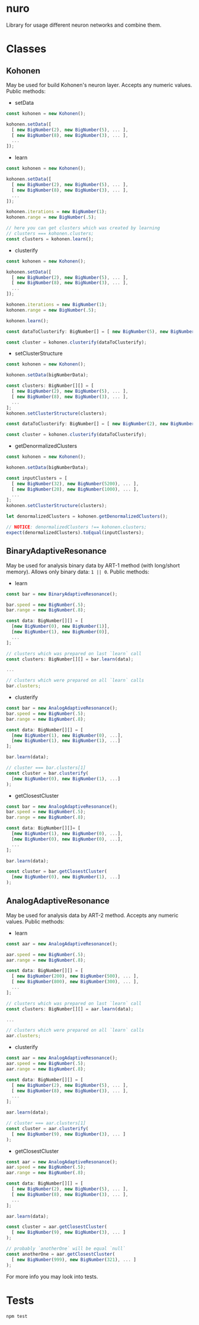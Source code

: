 # nuro
Library for usage different neuron networks and combine them.

# Classes

## Kohonen

May be used for build Kohonen's neuron layer. Accepts any numeric values. Public methods:

- setData

```javascript
const kohonen = new Kohonen();

kohonen.setData([
  [ new BigNumber(2), new BigNumber(5), ... ],
  [ new BigNumber(8), new BigNumber(3), ... ],
  ...
]);
```

- learn

```javascript
const kohonen = new Kohonen();

kohonen.setData([
  [ new BigNumber(2), new BigNumber(5), ... ],
  [ new BigNumber(8), new BigNumber(3), ... ],
  ...
]);

kohonen.iterations = new BigNumber(1);
kohonen.range = new BigNumber(.5);

// here you can get clusters which was created by learning
// clusters === kohonen.clusters;
const clusters = kohonen.learn();
```

- clusterify

```javascript
const kohonen = new Kohonen();

kohonen.setData([
  [ new BigNumber(2), new BigNumber(5), ... ],
  [ new BigNumber(8), new BigNumber(3), ... ],
  ...
]);

kohonen.iterations = new BigNumber(1);
kohonen.range = new BigNumber(.5);

kohonen.learn();

const dataToClusterify: BigNumber[] = [ new BigNumber(5), new BigNumber(6), ... ];

const cluster = kohonen.clusterify(dataToClusterify);
```

- setClusterStructure

```javascript
const kohonen = new Kohonen();

kohonen.setData(bigNumberData);

const clusters: BigNumber[][] = [
  [ new BigNumber(2), new BigNumber(5), ... ],
  [ new BigNumber(8), new BigNumber(3), ... ],
  ...
];
kohonen.setClusterStructure(clusters);

const dataToClusterify: BigNumber[] = [ new BigNumber(2), new BigNumber(5), ... ];

const cluster = kohonen.clusterify(dataToClusterify);
```

- getDenormalizedClusters

```javascript
const kohonen = new Kohonen();

kohonen.setData(bigNumberData);

const inputClusters = [
  [ new BigNumber(32), new BigNumber(5200), ... ],
  [ new BigNumber(20), new BigNumber(1000), ... ],
  ...
];
kohonen.setClusterStructure(clusters);

let denormalizedClusters = kohonen.getDenormalizedClusters();

// NOTICE: denormalizedClusters !== kohonen.clusters;
expect(denormalizedClusters).toEqual(inputClusters);
```

## BinaryAdaptiveResonance

May be used for analysis binary data by ART-1 method (with long/short memory). Allows only binary data: `1 || 0`. Public methods:

- learn

```javascript
const bar = new BinaryAdaptiveResonance();

bar.speed = new BigNumber(.5);
bar.range = new BigNumber(.8);

const data: BigNumber[][] = [
  [new BigNumber(0), new BigNumber(1)],
  [new BigNumber(1), new BigNumber(0)],
  ...
];

// clusters which was prepared on last `learn` call
const clusters: BigNumber[][] = bar.learn(data);

...

// clusters which were prepared on all `learn` calls
bar.clusters;
```

- clusterify

```javascript
const bar = new AnalogAdaptiveResonance();
bar.speed = new BigNumber(.5);
bar.range = new BigNumber(.8);

const data: BigNumber[][] = [
  [new BigNumber(1), new BigNumber(0), ...],
  [new BigNumber(1), new BigNumber(1), ...]
];

bar.learn(data);

// cluster === bar.clusters[1]
const cluster = bar.clusterify(
  [new BigNumber(0), new BigNumber(1), ...]
);
```

- getClosestCluster

```javascript
const bar = new AnalogAdaptiveResonance();
bar.speed = new BigNumber(.5);
bar.range = new BigNumber(.8);

const data: BigNumber[][]= [
  [new BigNumber(1), new BigNumber(0), ...],
  [new BigNumber(0), new BigNumber(0), ...],
  ...
];

bar.learn(data);

const cluster = bar.getClosestCluster(
  [new BigNumber(0), new BigNumber(1), ...]
);
```

## AnalogAdaptiveResonance

May be used for analysis data by ART-2 method. Accepts any numeric values. Public methods:

- learn

```javascript
const aar = new AnalogAdaptiveResonance();

aar.speed = new BigNumber(.5);
aar.range = new BigNumber(.8);

const data: BigNumber[][] = [
  [ new BigNumber(200), new BigNumber(500), ... ],
  [ new BigNumber(800), new BigNumber(300), ... ],
  ...
];

// clusters which was prepared on last `learn` call
const clusters: BigNumber[][] = aar.learn(data);

...

// clusters which were prepared on all `learn` calls
aar.clusters;
```

- clusterify

```javascript
const aar = new AnalogAdaptiveResonance();
aar.speed = new BigNumber(.5);
aar.range = new BigNumber(.8);

const data: BigNumber[][] = [
  [ new BigNumber(2), new BigNumber(5), ... ],
  [ new BigNumber(8), new BigNumber(3), ... ],
  ...
];

aar.learn(data);

// cluster === aar.clusters[1]
const cluster = aar.clusterify(
  [ new BigNumber(9), new BigNumber(3), ... ]
);
```

- getClosestCluster

```javascript
const aar = new AnalogAdaptiveResonance();
aar.speed = new BigNumber(.5);
aar.range = new BigNumber(.8);

const data: BigNumber[][] = [
  [ new BigNumber(2), new BigNumber(5), ... ],
  [ new BigNumber(8), new BigNumber(3), ... ],
  ...
];

aar.learn(data);

const cluster = aar.getClosestCluster(
  [ new BigNumber(9), new BigNumber(3), ... ]
);

// probably `anotherOne` will be equal `null`
const anotherOne = aar.getClosestCluster(
  [ new BigNumber(999), new BigNumber(321), ... ]
);
```

For more info you may look into tests.

# Tests
```bash
npm test
```